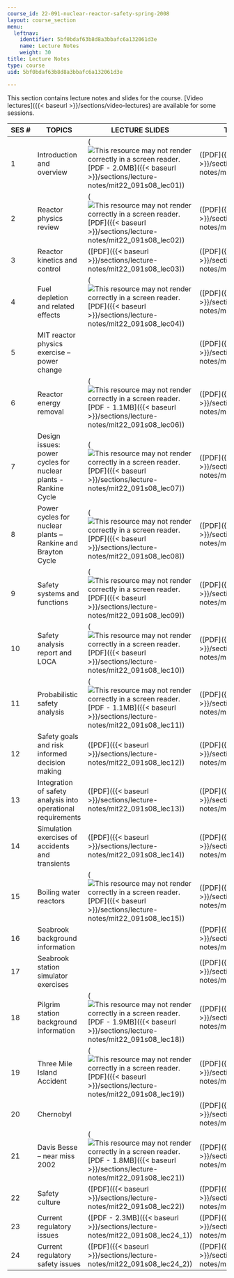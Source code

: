 ```yaml
---
course_id: 22-091-nuclear-reactor-safety-spring-2008
layout: course_section
menu:
  leftnav:
    identifier: 5bf0bdaf63b8d8a3bbafc6a132061d3e
    name: Lecture Notes
    weight: 30
title: Lecture Notes
type: course
uid: 5bf0bdaf63b8d8a3bbafc6a132061d3e

---
```


This section contains lecture notes and slides for the course. [Video lectures]({{< baseurl >}}/sections/video-lectures) are available for some sessions.

| SES # | TOPICS | LECTURE SLIDES | TEACHING NOTES |
| --- | --- | --- | --- |
| 1 | Introduction and overview | (![This resource may not render correctly in a screen reader.](/images/inacessible.gif)[PDF - 2.0MB]({{< baseurl >}}/sections/lecture-notes/mit22_091s08_lec01)) | ([PDF]({{< baseurl >}}/sections/lecture-notes/mit22_091s08_lec01note)) |
| 2 | Reactor physics review | (![This resource may not render correctly in a screen reader.](/images/inacessible.gif)[PDF]({{< baseurl >}}/sections/lecture-notes/mit22_091s08_lec02)) | ([PDF]({{< baseurl >}}/sections/lecture-notes/mit22_091s08_lec02note)) |
| 3 | Reactor kinetics and control | ([PDF]({{< baseurl >}}/sections/lecture-notes/mit22_091s08_lec03)) | ([PDF]({{< baseurl >}}/sections/lecture-notes/mit22_091s08_lec03note)) |
| 4 | Fuel depletion and related effects | (![This resource may not render correctly in a screen reader.](/images/inacessible.gif)[PDF]({{< baseurl >}}/sections/lecture-notes/mit22_091s08_lec04)) | ([PDF]({{< baseurl >}}/sections/lecture-notes/mit22_091s08_lec04note)) |
| 5 | MIT reactor physics exercise – power change | &nbsp; | ([PDF]({{< baseurl >}}/sections/lecture-notes/mit22_091s08_lec05note)) |
| 6 | Reactor energy removal | (![This resource may not render correctly in a screen reader.](/images/inacessible.gif)[PDF - 1.1MB]({{< baseurl >}}/sections/lecture-notes/mit22_091s08_lec06)) | ([PDF]({{< baseurl >}}/sections/lecture-notes/mit22_091s08_lec06note)) |
| 7 | Design issues: power cycles for nuclear plants - Rankine Cycle | (![This resource may not render correctly in a screen reader.](/images/inacessible.gif)[PDF]({{< baseurl >}}/sections/lecture-notes/mit22_091s08_lec07)) | ([PDF]({{< baseurl >}}/sections/lecture-notes/mit22_091s08_lec07note)) |
| 8 | Power cycles for nuclear plants – Rankine and Brayton Cycle | (![This resource may not render correctly in a screen reader.](/images/inacessible.gif)[PDF]({{< baseurl >}}/sections/lecture-notes/mit22_091s08_lec08)) | ([PDF]({{< baseurl >}}/sections/lecture-notes/mit22_091s08_lec08note)) |
| 9 | Safety systems and functions | (![This resource may not render correctly in a screen reader.](/images/inacessible.gif)[PDF]({{< baseurl >}}/sections/lecture-notes/mit22_091s08_lec09)) | ([PDF]({{< baseurl >}}/sections/lecture-notes/mit22_091s08_lec09note)) |
| 10 | Safety analysis report and LOCA | (![This resource may not render correctly in a screen reader.](/images/inacessible.gif)[PDF]({{< baseurl >}}/sections/lecture-notes/mit22_091s08_lec10)) | ([PDF]({{< baseurl >}}/sections/lecture-notes/mit22_091s08_lec10note)) |
| 11 | Probabilistic safety analysis | (![This resource may not render correctly in a screen reader.](/images/inacessible.gif)[PDF - 1.1MB]({{< baseurl >}}/sections/lecture-notes/mit22_091s08_lec11)) | ([PDF]({{< baseurl >}}/sections/lecture-notes/mit22_091s08_lec11note)) |
| 12 | Safety goals and risk informed decision making | ([PDF]({{< baseurl >}}/sections/lecture-notes/mit22_091s08_lec12)) | ([PDF]({{< baseurl >}}/sections/lecture-notes/mit22_091s08_lec12note)) |
| 13 | Integration of safety analysis into operational requirements | ([PDF]({{< baseurl >}}/sections/lecture-notes/mit22_091s08_lec13)) | ([PDF]({{< baseurl >}}/sections/lecture-notes/mit22_091s08_lec13note)) |
| 14 | Simulation exercises of accidents and transients | ([PDF]({{< baseurl >}}/sections/lecture-notes/mit22_091s08_lec14)) | ([PDF]({{< baseurl >}}/sections/lecture-notes/mit22_091s08_lec14note)) |
| 15 | Boiling water reactors | (![This resource may not render correctly in a screen reader.](/images/inacessible.gif)[PDF]({{< baseurl >}}/sections/lecture-notes/mit22_091s08_lec15)) | ([PDF]({{< baseurl >}}/sections/lecture-notes/mit22_091s08_lec15note)) |
| 16 | Seabrook background information | &nbsp; | ([PDF]({{< baseurl >}}/sections/lecture-notes/mit22_091s08_lec16note)) |
| 17 | Seabrook station simulator exercises | &nbsp; | ([PDF]({{< baseurl >}}/sections/lecture-notes/mit22_091s08_lec17note)) |
| 18 | Pilgrim station background information | (![This resource may not render correctly in a screen reader.](/images/inacessible.gif)[PDF - 1.9MB]({{< baseurl >}}/sections/lecture-notes/mit22_091s08_lec18)) | ([PDF]({{< baseurl >}}/sections/lecture-notes/mit22_091s08_lec18note)) |
| 19 | Three Mile Island Accident | (![This resource may not render correctly in a screen reader.](/images/inacessible.gif)[PDF]({{< baseurl >}}/sections/lecture-notes/mit22_091s08_lec19)) | ([PDF]({{< baseurl >}}/sections/lecture-notes/mit22_091s08_lec19note)) |
| 20 | Chernobyl | &nbsp; | ([PDF]({{< baseurl >}}/sections/lecture-notes/mit22_091s08_lec20note)) |
| 21 | Davis Besse – near miss 2002 | (![This resource may not render correctly in a screen reader.](/images/inacessible.gif)[PDF - 1.8MB]({{< baseurl >}}/sections/lecture-notes/mit22_091s08_lec21)) | ([PDF]({{< baseurl >}}/sections/lecture-notes/mit22_091s08_lec21note)) |
| 22 | Safety culture | ([PDF]({{< baseurl >}}/sections/lecture-notes/mit22_091s08_lec22)) | ([PDF]({{< baseurl >}}/sections/lecture-notes/mit22_091s08_lec22note)) |
| 23 | Current regulatory issues | ([PDF - 2.3MB]({{< baseurl >}}/sections/lecture-notes/mit22_091s08_lec24_1)) | ([PDF]({{< baseurl >}}/sections/lecture-notes/mit22_091s08_lec23note)) |
| 24 | Current regulatory safety issues | ([PDF]({{< baseurl >}}/sections/lecture-notes/mit22_091s08_lec24_2)) | ([PDF]({{< baseurl >}}/sections/lecture-notes/mit22_091s08_lec24note))